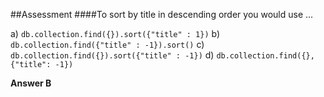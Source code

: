 ##Assessment
####To sort by title in descending order you would use ...

a) `db.collection.find({}).sort({"title" : 1})`
b) `db.collection.find({"title" : -1}).sort()`
c) `db.collection.find({}).sort({"title" : -1})`
d) `db.collection.find({}, {"title": -1})`

**Answer B**